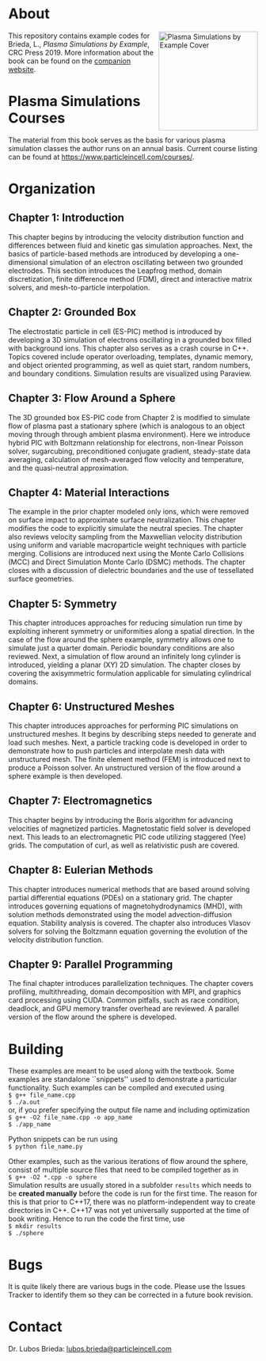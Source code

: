 # About
<img src="https://www.plasmasimulationsbyexample.com/images/plasmasim-book-strip.jpg" alt="Plasma Simulations by Example Cover" width="200" align="right"></img>
This repository contains example codes for Brieda, L., *Plasma Simulations by Example*, CRC Press 2019.
More information about the book can be found on the [companion website](https://www.plasmasimulationsbyexample.com/).

# Plasma Simulations Courses
The material from this book serves as the basis for various plasma simulation classes the author runs on an
annual basis. Current course listing can be found at https://www.particleincell.com/courses/. 

# Organization 
## Chapter 1: Introduction
This chapter begins by introducing the velocity distribution function and differences between fluid and kinetic gas simulation approaches. Next, the basics of particle-based methods are introduced by developing a one-dimensional simulation of an electron oscillating between two grounded electrodes. This section introduces the Leapfrog method, domain discretization, finite difference method (FDM), direct and interactive matrix solvers, and mesh-to-particle interpolation.
## Chapter 2: Grounded Box
The electrostatic particle in cell (ES-PIC) method is introduced by developing a 3D simulation of electrons oscillating in a grounded box filled with background ions. This chapter also serves as a crash course in C++. Topics covered include operator overloading, templates, dynamic memory, and object oriented programming, as well as quiet start, random numbers, and boundary conditions. Simulation results are visualized using Paraview.
## Chapter 3: Flow Around a Sphere
The 3D grounded box ES-PIC code from Chapter 2 is modified to simulate flow of plasma past a stationary sphere (which is analogous to an object moving through through ambient plasma environment). Here we introduce hybrid PIC with Boltzmann relationship for electrons, non-linear Poisson solver, sugarcubing, preconditioned conjugate gradient, steady-state data averaging, calculation of mesh-averaged flow velocity and temperature, and the quasi-neutral approximation.
## Chapter 4: Material Interactions
The example in the prior chapter modeled only ions, which were removed on surface impact to approximate surface neutralization. This chapter modifies the code to explicitly simulate the neutral species. The chapter also reviews velocity sampling from the Maxwellian velocity distribution using uniform and variable macroparticle weight techniques with particle merging. Collisions are introduced next using the Monte Carlo Collisions (MCC) and Direct Simulation Monte Carlo (DSMC) methods. The chapter closes with a discussion of dielectric boundaries and the use of tessellated surface geometries.
## Chapter 5: Symmetry
This chapter introduces approaches for reducing simulation run time by exploiting inherent symmetry or uniformities along a spatial direction. In the case of the flow around the sphere example, symmetry allows one to simulate just a quarter domain. Periodic boundary conditions are also reviewed. Next, a simulation of flow around an infinitely long cylinder is introduced, yielding a planar (XY) 2D simulation. The chapter closes by covering the axisymmetric formulation applicable for simulating cylindrical domains.
## Chapter 6: Unstructured Meshes
This chapter introduces approaches for performing PIC simulations on unstructured meshes. It begins by describing steps needed to generate and load such meshes. Next, a particle tracking code is developed in order to demonstrate how to push particles and interpolate mesh data with unstructured mesh. The finite element method (FEM) is introduced next to produce a Poisson solver. An unstructured version of the flow around a sphere example is then developed.
## Chapter 7: Electromagnetics
This chapter begins by introducing the Boris algorithm for advancing velocities of magnetized particles. Magnetostatic field solver is developed next. This leads to an electromagnetic PIC code utilizing staggered (Yee) grids. The computation of curl, as well as relativistic push are covered.
## Chapter 8: Eulerian Methods
This chapter introduces numerical methods that are based around solving partial differential equations (PDEs) on a stationary grid. The chapter introduces governing equations of magnetohydrodynamics (MHD), with solution methods demonstrated using the model advection-diffusion equation. Stability analysis is covered. The chapter also introduces Vlasov solvers for solving the Boltzmann equation governing the evolution of the velocity distribution function.
## Chapter 9: Parallel Programming
The final chapter introduces parallelization techniques. The chapter covers profiling, multithreading, domain decomposition with MPI, and graphics card processing using CUDA. Common pitfalls, such as race condition, deadlock, and GPU memory transfer overhead are reviewed. A parallel version of the flow around the sphere is developed.

# Building
These examples are meant to be used along with the textbook. Some examples are standalone ``snippets'' used to demonstrate a
particular functionality. Such examples can be compiled and executed using  
`$ g++ file_name.cpp`  
`$ ./a.out`  
or, if you prefer specifying the output file name and including optimization  
`$ g++ -O2 file_name.cpp -o app_name`  
`$ ./app_name`  

Python snippets can be run using  
`$ python file_name.py`

Other examples, such as the various iterations of flow around the sphere, consist of multiple source files that need to be compiled
together as in  
`$ g++ -O2 *.cpp -o sphere`  
Simulation results are usually stored in a subfolder `results` which needs to be __created manually__ before the code is run for
the first time. The reason for this is that prior to C++17, there was no platform-independent way to create directories
in C++. C++17 was not yet universally supported at the time of book writing. Hence to run the code the first time, use  
`$ mkdir results`  
`$ ./sphere`

# Bugs
It is quite likely there are various bugs in the code. Please use the Issues Tracker to identify them so they can be corrected
in a future book revision. 

# Contact
Dr. Lubos Brieda: lubos.brieda@particleincell.com




